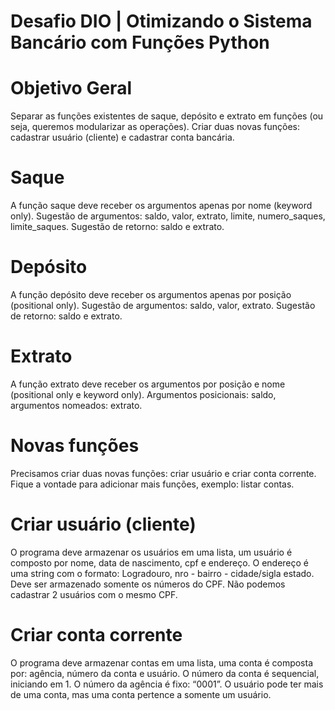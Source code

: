 # Desafio DIO | Otimizando o Sistema Bancário com Funções Python

# Objetivo Geral

Separar as funções existentes de saque, depósito e extrato em funções (ou seja, queremos modularizar as operações). Criar duas novas funções: cadastrar usuário (cliente) e cadastrar conta bancária.

# Saque

A função saque deve receber os argumentos apenas por nome (keyword only). Sugestão de argumentos: saldo, valor, extrato, limite, numero_saques, limite_saques. Sugestão de retorno: saldo e extrato.

# Depósito

A função depósito deve receber os argumentos apenas por posição (positional only). Sugestão de argumentos: saldo, valor, extrato. Sugestão de retorno: saldo e extrato.

# Extrato

A função extrato deve receber os argumentos por posição e nome (positional only e keyword only). Argumentos posicionais: saldo, argumentos nomeados: extrato.

# Novas funções

Precisamos criar duas novas funções: criar usuário e criar conta corrente. Fique a vontade para adicionar mais funções, exemplo: listar contas.

# Criar usuário (cliente)

O programa deve armazenar os usuários em uma lista, um usuário é composto por nome, data de nascimento, cpf e endereço. O endereço é uma string com o formato: Logradouro, nro - bairro - cidade/sigla estado. Deve ser armazenado somente os números do CPF. Não podemos cadastrar 2 usuários com o mesmo CPF.

# Criar conta corrente

O programa deve armazenar contas em uma lista, uma conta é composta por: agência, número da conta e usuário. O número da conta é sequencial, iniciando em 1. O número da agência é fixo: “0001”. O usuário pode ter mais de uma conta, mas uma conta pertence a somente um usuário.